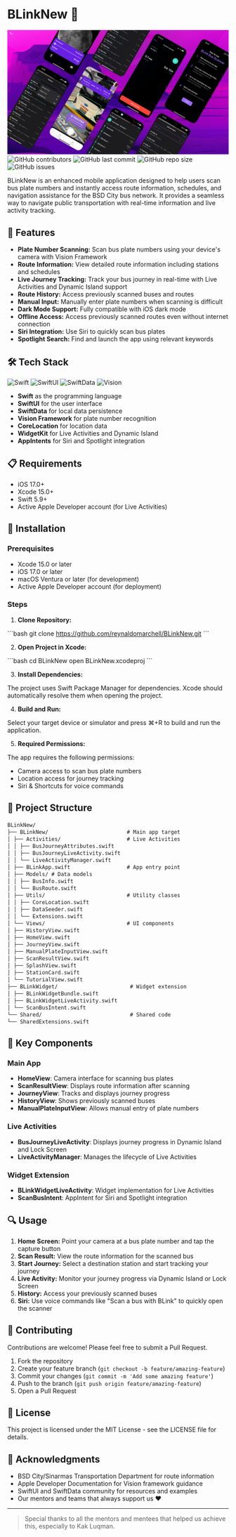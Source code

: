 # BLinkNew 🚌

![preview](image.png)
![GitHub contributors](https://img.shields.io/github/contributors/reynaldomarchell/BLinkNew)
![GitHub last commit](https://img.shields.io/github/last-commit/reynaldomarchell/BLinkNew)
![GitHub repo size](https://img.shields.io/github/repo-size/reynaldomarchell/BLinkNew)
![GitHub issues](https://img.shields.io/github/issues/reynaldomarchell/BLinkNew)

BLinkNew is an enhanced mobile application designed to help users scan bus plate numbers and instantly access route information, schedules, and navigation assistance for the BSD City bus network. It provides a seamless way to navigate public transportation with real-time information and live activity tracking.

## 🌟 Features

- **Plate Number Scanning:** Scan bus plate numbers using your device's camera with Vision Framework
- **Route Information:** View detailed route information including stations and schedules
- **Live Journey Tracking:** Track your bus journey in real-time with Live Activities and Dynamic Island support
- **Route History:** Access previously scanned buses and routes
- **Manual Input:** Manually enter plate numbers when scanning is difficult
- **Dark Mode Support:** Fully compatible with iOS dark mode
- **Offline Access:** Access previously scanned routes even without internet connection
- **Siri Integration:** Use Siri to quickly scan bus plates
- **Spotlight Search:** Find and launch the app using relevant keywords

## 🛠️ Tech Stack

![Swift](https://img.shields.io/badge/swift-F54A2A?style=for-the-badge&logo=swift&logoColor=white)
![SwiftUI](https://img.shields.io/badge/SwiftUI-0078D7?style=for-the-badge&logo=swift&logoColor=white)
![SwiftData](https://img.shields.io/badge/SwiftData-2C8EBB?style=for-the-badge&logo=swift&logoColor=white)
![Vision](https://img.shields.io/badge/Vision_Framework-000000?style=for-the-badge&logo=apple&logoColor=white)

- **Swift** as the programming language
- **SwiftUI** for the user interface
- **SwiftData** for local data persistence
- **Vision Framework** for plate number recognition
- **CoreLocation** for location data
- **WidgetKit** for Live Activities and Dynamic Island
- **AppIntents** for Siri and Spotlight integration

## 📋 Requirements

- iOS 17.0+
- Xcode 15.0+
- Swift 5.9+
- Active Apple Developer account (for Live Activities)

## 🚀 Installation

### Prerequisites

- Xcode 15.0 or later
- iOS 17.0 or later
- macOS Ventura or later (for development)
- Active Apple Developer account (for deployment)

### Steps

1. **Clone Repository:**

\`\`\`bash
git clone https://github.com/reynaldomarchell/BLinkNew.git
\`\`\`

2. **Open Project in Xcode:**

\`\`\`bash
cd BLinkNew
open BLinkNew.xcodeproj
\`\`\`

3. **Install Dependencies:**

The project uses Swift Package Manager for dependencies. Xcode should automatically resolve them when opening the project.

4. **Build and Run:**

Select your target device or simulator and press ⌘+R to build and run the application.

5. **Required Permissions:**

The app requires the following permissions:

- Camera access to scan bus plate numbers
- Location access for journey tracking
- Siri & Shortcuts for voice commands

## 📂 Project Structure

```plaintext
BLinkNew/
├── BLinkNew/                         # Main app target
│ ├── Activities/                     # Live Activities
│ │ ├── BusJourneyAttributes.swift
│ │ ├── BusJourneyLiveActivity.swift
│ │ └── LiveActivityManager.swift
│ ├── BLinkApp.swift                  # App entry point
│ ├── Models/ # Data models
│ │ ├── BusInfo.swift
│ │ └── BusRoute.swift
│ ├── Utils/                          # Utility classes
│ │ ├── CoreLocation.swift
│ │ ├── DataSeeder.swift
│ │ └── Extensions.swift
│ └── Views/                          # UI components
│ ├── HistoryView.swift
│ ├── HomeView.swift
│ ├── JourneyView.swift
│ ├── ManualPlateInputView.swift
│ ├── ScanResultView.swift
│ ├── SplashView.swift
│ ├── StationCard.swift
│ └── TutorialView.swift
├── BLinkWidget/                       # Widget extension
│ ├── BLinkWidgetBundle.swift
│ ├── BLinkWidgetLiveActivity.swift
│ └── ScanBusIntent.swift
└── Shared/                            # Shared code
└── SharedExtensions.swift
```

## 🧩 Key Components

### Main App

- **HomeView**: Camera interface for scanning bus plates
- **ScanResultView**: Displays route information after scanning
- **JourneyView**: Tracks and displays journey progress
- **HistoryView**: Shows previously scanned buses
- **ManualPlateInputView**: Allows manual entry of plate numbers

### Live Activities

- **BusJourneyLiveActivity**: Displays journey progress in Dynamic Island and Lock Screen
- **LiveActivityManager**: Manages the lifecycle of Live Activities

### Widget Extension

- **BLinkWidgetLiveActivity**: Widget implementation for Live Activities
- **ScanBusIntent**: AppIntent for Siri and Spotlight integration

## 🔍 Usage

1. **Home Screen:** Point your camera at a bus plate number and tap the capture button
2. **Scan Result:** View the route information for the scanned bus
3. **Start Journey:** Select a destination station and start tracking your journey
4. **Live Activity:** Monitor your journey progress via Dynamic Island or Lock Screen
5. **History:** Access your previously scanned buses
6. **Siri:** Use voice commands like "Scan a bus with BLink" to quickly open the scanner

## 🤝 Contributing

Contributions are welcome! Please feel free to submit a Pull Request.

1. Fork the repository
2. Create your feature branch (`git checkout -b feature/amazing-feature`)
3. Commit your changes (`git commit -m 'Add some amazing feature'`)
4. Push to the branch (`git push origin feature/amazing-feature`)
5. Open a Pull Request

## 📄 License

This project is licensed under the MIT License - see the LICENSE file for details.

## 🙏 Acknowledgments

- BSD City/Sinarmas Transportation Department for route information
- Apple Developer Documentation for Vision framework guidance
- SwiftUI and SwiftData community for resources and examples
- Our mentors and teams that always support us ❤️

---

> Special thanks to all the mentors and mentees that helped us achieve this, especially to Kak Luqman.

```

```
